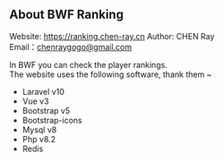 ## About BWF Ranking

Website: <a href="https://ranking.chen-ray.cn">https://ranking.chen-ray.cn</a>
Author: CHEN Ray<br>
Email：chenraygogo@gmail.com

In BWF you can check the player rankings. <br>
The website uses the following software, thank them ~

-   Laravel v10
-   Vue v3
-   Bootstrap v5
-   Bootstrap-icons
-   Mysql v8
-   Php v8.2
-   Redis


